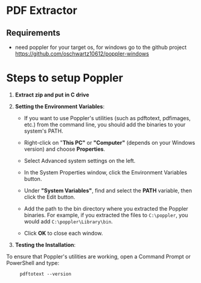 # PDF Extractor

## Requirements
- need poppler for your target os, for windows go to the github project https://github.com/oschwartz10612/poppler-windows 

# Steps to setup Poppler

1. **Extract zip and put in C drive**
2. **Setting the Environment Variables**:

   - If you want to use Poppler's utilities (such as pdftotext, pdfimages, etc.) from the command line, you should add the binaries to your system's PATH.

   - Right-click on "**This PC"** or **"Computer"** (depends on your Windows version) and choose **Properties**.
   - Select Advanced system settings on the left.
   - In the System Properties window, click the Environment Variables button.
   - Under **"System Variables"**, find and select the **PATH** variable, then click the Edit button.
   - Add the path to the bin directory where you extracted the Poppler binaries. For example, if you extracted the files to `C:\poppler`, you would add `C:\poppler\Library\bin`.
   - Click **OK** to close each window.

3. **Testing the Installation**:

To ensure that Poppler's utilities are working, open a Command Prompt or PowerShell and type:

         pdftotext --version
